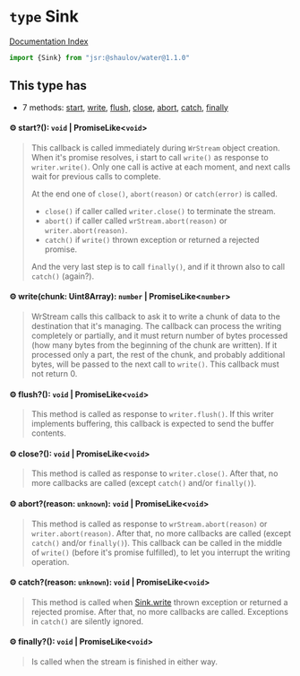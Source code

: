 # `type` Sink

[Documentation Index](../README.md)

```ts
import {Sink} from "jsr:@shaulov/water@1.1.0"
```

## This type has

- 7 methods:
[start](#-start-void--promiselikevoid),
[write](#-writechunk-uint8array-number--promiselikenumber),
[flush](#-flush-void--promiselikevoid),
[close](#-close-void--promiselikevoid),
[abort](#-abortreason-unknown-void--promiselikevoid),
[catch](#-catchreason-unknown-void--promiselikevoid),
[finally](#-finally-void--promiselikevoid)


#### ⚙ start?(): `void` | PromiseLike\<`void`>

> This callback is called immediately during `WrStream` object creation.
> When it's promise resolves, i start to call `write()` as response to `writer.write()`.
> Only one call is active at each moment, and next calls wait for previous calls to complete.
> 
> At the end one of `close()`, `abort(reason)` or `catch(error)` is called.
> - `close()` if caller called `writer.close()` to terminate the stream.
> - `abort()` if caller called `wrStream.abort(reason)` or `writer.abort(reason)`.
> - `catch()` if `write()` thrown exception or returned a rejected promise.
> 
> And the very last step is to call `finally()`, and if it thrown also to call `catch()` (again?).



#### ⚙ write(chunk: Uint8Array): `number` | PromiseLike\<`number`>

> WrStream calls this callback to ask it to write a chunk of data to the destination that it's managing.
> The callback can process the writing completely or partially, and it must return number of bytes processed
> (how many bytes from the beginning of the chunk are written).
> If it processed only a part, the rest of the chunk, and probably additional bytes,
> will be passed to the next call to `write()`.
> This callback must not return 0.



#### ⚙ flush?(): `void` | PromiseLike\<`void`>

> This method is called as response to `writer.flush()`.
> If this writer implements buffering, this callback is expected to send the buffer contents.



#### ⚙ close?(): `void` | PromiseLike\<`void`>

> This method is called as response to `writer.close()`.
> After that, no more callbacks are called (except `catch()` and/or `finally()`).



#### ⚙ abort?(reason: `unknown`): `void` | PromiseLike\<`void`>

> This method is called as response to `wrStream.abort(reason)` or `writer.abort(reason)`.
> After that, no more callbacks are called (except `catch()` and/or `finally()`).
> This callback can be called in the middle of `write()` (before it's promise fulfilled), to let
> you interrupt the writing operation.



#### ⚙ catch?(reason: `unknown`): `void` | PromiseLike\<`void`>

> This method is called when [Sink.write](../type.Sink/README.md#-writechunk-uint8array-number--promiselikenumber) thrown exception or returned a rejected promise.
> After that, no more callbacks are called.
> Exceptions in `catch()` are silently ignored.



#### ⚙ finally?(): `void` | PromiseLike\<`void`>

> Is called when the stream is finished in either way.



